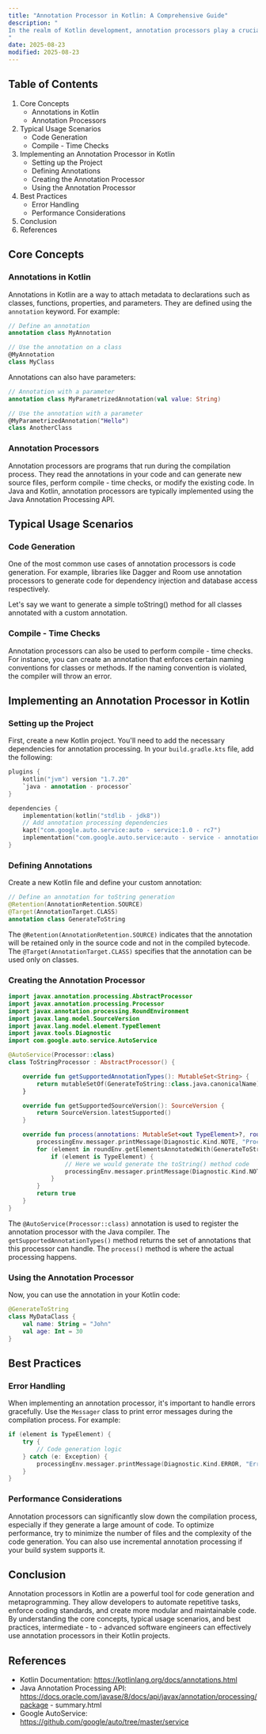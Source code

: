 ```yaml
---
title: "Annotation Processor in Kotlin: A Comprehensive Guide"
description: "
In the realm of Kotlin development, annotation processors play a crucial role in code generation and metaprogramming. Annotations are a way to add metadata to your code, and annotation processors are tools that can read these annotations at compile - time and generate additional code based on them. This allows developers to automate repetitive tasks, enforce coding standards, and create more modular and maintainable code. In this blog post, we'll explore the core concepts, typical usage scenarios, and best practices of annotation processors in Kotlin.
"
date: 2025-08-23
modified: 2025-08-23
---
```


## Table of Contents
1. Core Concepts
    - Annotations in Kotlin
    - Annotation Processors
2. Typical Usage Scenarios
    - Code Generation
    - Compile - Time Checks
3. Implementing an Annotation Processor in Kotlin
    - Setting up the Project
    - Defining Annotations
    - Creating the Annotation Processor
    - Using the Annotation Processor
4. Best Practices
    - Error Handling
    - Performance Considerations
5. Conclusion
6. References

## Core Concepts

### Annotations in Kotlin
Annotations in Kotlin are a way to attach metadata to declarations such as classes, functions, properties, and parameters. They are defined using the `annotation` keyword. For example:
```kotlin
// Define an annotation
annotation class MyAnnotation

// Use the annotation on a class
@MyAnnotation
class MyClass
```
Annotations can also have parameters:
```kotlin
// Annotation with a parameter
annotation class MyParametrizedAnnotation(val value: String)

// Use the annotation with a parameter
@MyParametrizedAnnotation("Hello")
class AnotherClass
```

### Annotation Processors
Annotation processors are programs that run during the compilation process. They read the annotations in your code and can generate new source files, perform compile - time checks, or modify the existing code. In Java and Kotlin, annotation processors are typically implemented using the Java Annotation Processing API.

## Typical Usage Scenarios

### Code Generation
One of the most common use cases of annotation processors is code generation. For example, libraries like Dagger and Room use annotation processors to generate code for dependency injection and database access respectively.

Let's say we want to generate a simple toString() method for all classes annotated with a custom annotation.

### Compile - Time Checks
Annotation processors can also be used to perform compile - time checks. For instance, you can create an annotation that enforces certain naming conventions for classes or methods. If the naming convention is violated, the compiler will throw an error.

## Implementing an Annotation Processor in Kotlin

### Setting up the Project
First, create a new Kotlin project. You'll need to add the necessary dependencies for annotation processing. In your `build.gradle.kts` file, add the following:
```kotlin
plugins {
    kotlin("jvm") version "1.7.20"
    `java - annotation - processor`
}

dependencies {
    implementation(kotlin("stdlib - jdk8"))
    // Add annotation processing dependencies
    kapt("com.google.auto.service:auto - service:1.0 - rc7")
    implementation("com.google.auto.service:auto - service - annotations:1.0 - rc7")
}
```

### Defining Annotations
Create a new Kotlin file and define your custom annotation:
```kotlin
// Define an annotation for toString generation
@Retention(AnnotationRetention.SOURCE)
@Target(AnnotationTarget.CLASS)
annotation class GenerateToString
```
The `@Retention(AnnotationRetention.SOURCE)` indicates that the annotation will be retained only in the source code and not in the compiled bytecode. The `@Target(AnnotationTarget.CLASS)` specifies that the annotation can be used only on classes.

### Creating the Annotation Processor
```kotlin
import javax.annotation.processing.AbstractProcessor
import javax.annotation.processing.Processor
import javax.annotation.processing.RoundEnvironment
import javax.lang.model.SourceVersion
import javax.lang.model.element.TypeElement
import javax.tools.Diagnostic
import com.google.auto.service.AutoService

@AutoService(Processor::class)
class ToStringProcessor : AbstractProcessor() {

    override fun getSupportedAnnotationTypes(): MutableSet<String> {
        return mutableSetOf(GenerateToString::class.java.canonicalName)
    }

    override fun getSupportedSourceVersion(): SourceVersion {
        return SourceVersion.latestSupported()
    }

    override fun process(annotations: MutableSet<out TypeElement>?, roundEnv: RoundEnvironment): Boolean {
        processingEnv.messager.printMessage(Diagnostic.Kind.NOTE, "Processing annotations...")
        for (element in roundEnv.getElementsAnnotatedWith(GenerateToString::class.java)) {
            if (element is TypeElement) {
                // Here we would generate the toString() method code
                processingEnv.messager.printMessage(Diagnostic.Kind.NOTE, "Generating toString for ${element.simpleName}")
            }
        }
        return true
    }
}
```
The `@AutoService(Processor::class)` annotation is used to register the annotation processor with the Java compiler. The `getSupportedAnnotationTypes()` method returns the set of annotations that this processor can handle. The `process()` method is where the actual processing happens.

### Using the Annotation Processor
Now, you can use the annotation in your Kotlin code:
```kotlin
@GenerateToString
class MyDataClass {
    val name: String = "John"
    val age: Int = 30
}
```

## Best Practices

### Error Handling
When implementing an annotation processor, it's important to handle errors gracefully. Use the `Messager` class to print error messages during the compilation process. For example:
```kotlin
if (element is TypeElement) {
    try {
        // Code generation logic
    } catch (e: Exception) {
        processingEnv.messager.printMessage(Diagnostic.Kind.ERROR, "Error generating code for ${element.simpleName}: ${e.message}")
    }
}
```

### Performance Considerations
Annotation processors can significantly slow down the compilation process, especially if they generate a large amount of code. To optimize performance, try to minimize the number of files and the complexity of the code generation. You can also use incremental annotation processing if your build system supports it.

## Conclusion
Annotation processors in Kotlin are a powerful tool for code generation and metaprogramming. They allow developers to automate repetitive tasks, enforce coding standards, and create more modular and maintainable code. By understanding the core concepts, typical usage scenarios, and best practices, intermediate - to - advanced software engineers can effectively use annotation processors in their Kotlin projects.

## References
- Kotlin Documentation: https://kotlinlang.org/docs/annotations.html
- Java Annotation Processing API: https://docs.oracle.com/javase/8/docs/api/javax/annotation/processing/package - summary.html
- Google AutoService: https://github.com/google/auto/tree/master/service